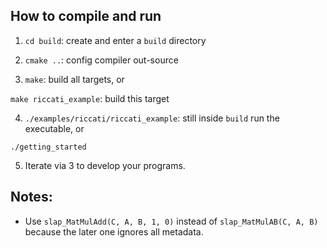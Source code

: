 ## How to compile and run
1. `cd build`: create and enter a `build` directory  

2. `cmake ..`: config compiler out-source  

3. `make`: build all targets, or  

`make riccati_example`: build this target  

4. `./examples/riccati/riccati_example`: still inside `build` run the executable, or  

`./getting_started` 

5. Iterate via 3 to develop your programs.

## Notes:

- Use `slap_MatMulAdd(C, A, B, 1, 0)` instead of `slap_MatMulAB(C, A, B)` because
the later one ignores all metadata.
